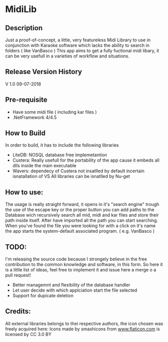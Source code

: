 # MidiLib

## Description
Just a proof-of-concept, a little, very featureless Midi Library to use in conjunction with Karaoke software which lacks the ability to search in folders ( like VanBasco )
This app aims to get a fully fuctional midi libary, it can be very usefull in a varieties of workflow and situations.

## Release Version History
V 1.0 09-07-2018

## Pre-requisite
- Have some midi file ( including kar files ) 
- .NetFramework 4/4.5

## How to Build
In order to build, it has to include the following libraries
- LiteDB: NOSQL database free implemetantion
- Custera: Really usefull for the portability of the app cause it embeds all dlls inside the main executable
- Wavers: dependecy of Custera not insatlled by default incertain isnatallation of VS
All libraries can be isnatlled by Nu-get

## How to use:
The usage is really straight forward, it opens in it's "search engine" trough the use of the escape key or the proper button
you can add paths to the Database wich recursively search all mid, midi and kar files and store their path inside itself.
After have imported all the path you can start searching. When you've found the file you were looking for with a click on it's name the app starts the system-default associated program. ( e.g. VanBasco )

## TODO:
I'm releasing the source code because I strongely believe in the free contribution to the common knowledge and software, in this form. So here it is a little list of ideas, feel free to implement it and issue here a merge o a pull request!
- Better managemnt and flexibility of the database handler
- Let user decide with which applciation start the file selected
- Support for dupicate deletion

## Credits:
All external libraries belongs to thei respective authors, the icon chosen was freely acquired here: 
Icons made by smashicons  from www.flaticon.com is licensed by CC 3.0 BY

 
